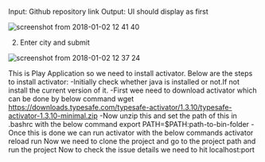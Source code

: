 Input: Github repository link
Output: UI should display as first

![screenshot from 2018-01-02 12 41 40](https://user-images.githubusercontent.com/13919787/34476850-6b614cd0-efba-11e7-9bf6-f40c2d94face.png)

2. Enter city and submit 

![screenshot from 2018-01-02 12 37 24](https://user-images.githubusercontent.com/13919787/34476797-01e08b18-efba-11e7-990a-ad9c78d57626.png)

This is Play Application so we need to install activator. Below are the steps to install activator:
         -Initially check whether java is installed or not.If not install the current version of it.
         -First wee need to download activator which can be done by below command
         wget https://downloads.typesafe.com/typesafe-activator/1.3.10/typesafe-activator-1.3.10-minimal.zip
         -Now unzip this and set the path of this in .bashrc with the below command
         export PATH=$PATH:path-to-bin-folder
         -Once this is done we can run activator with the below commands
         activator
         reload
         run
Now we need to clone the project and go to the project path and run the project
Now to check the issue details we need to hit localhost:port
